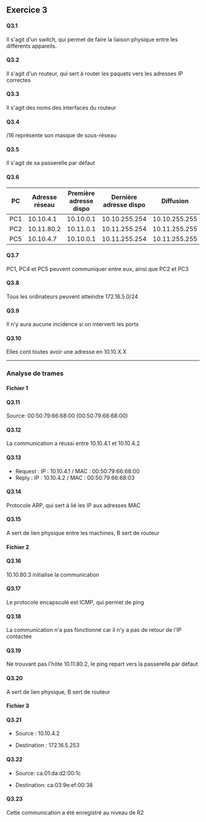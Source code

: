 ## Exercice 3

#### Q3.1

Il s'agit d'un switch, qui permet de faire la liaison physique entre les différents appareils.

#### Q3.2

Il s'agit d'un routeur, qui sert à router les paquets vers les adresses IP correctes

#### Q3.3

Il s'agit des noms des interfaces du routeur

#### Q3.4

/16 représente son masque de sous-réseau

#### Q3.5

Il s'agit de sa passerelle par défaut

#### Q3.6

| PC | Adresse réseau | Première adresse dispo | Dernière adresse dispo | Diffusion |
| --- | --- | --- | --- | --- |
| PC1 | 10.10.4.1 | 10.10.0.1 | 10.10.255.254 | 10.10.255.255 |
| PC2 | 10.11.80.2 | 10.11.0.1 | 10.11.255.254 | 10.11.255.255 |
| PC5 | 10.10.4.7 | 10.10.0.1 | 10.11.255.254 | 10.11.255.255 |

#### Q3.7

PC1, PC4 et PC5 peuvent communiquer entre eux, ainsi que PC2 et PC3

#### Q3.8

Tous les ordinateurs peuvent atteindre 172.16.5.0/24

#### Q3.9

Il n'y aura aucune incidence si on interverti les ports

#### Q3.10

Elles cont toutes avoir une adresse en 10.10.X.X

---

### Analyse de trames

#### Fichier 1

#### Q3.11

Source: 00:50:79:66:68:00 (00:50:79:66:68:00)

#### Q3.12

La communication a réussi entre 10.10.4.1 et 10.10.4.2

#### Q3.13

- Request : IP : 10.10.4.1 / MAC : 00:50:79:66:68:00
- Reply : IP : 10.10.4.2 / MAC : 00:50:79:66:68:03

#### Q3.14

Protocole ARP, qui sert à lié les IP aux adresses MAC

#### Q3.15

A sert de lien physique entre les machines, B sert de routeur

#### Fichier 2

#### Q3.16

10.10.80.3 initialise la communication

#### Q3.17

Le protocole encapsculé est ICMP, qui permet de ping

#### Q3.18

La communication n'a pas fonctionné car il n'y a pas de retour de l'IP contactée

#### Q3.19

Ne trouvant pas l'hôte 10.11.80.2, le ping repart vers la passerelle par défaut

#### Q3.20

A sert de lien physique, B sert de routeur

#### Fichier 3

#### Q3.21

- Source : 10.10.4.2
  
- Destination : 172.16.5.253

#### Q3.22

- Source: ca:01:da:d2:00:1c 

- Destination: ca:03:9e:ef:00:38 

#### Q3.23

Cette communication a été enregistré au niveau de R2



 
